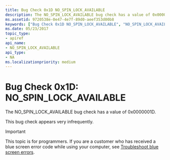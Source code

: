 ```yaml
---
title: Bug Check 0x1D NO_SPIN_LOCK_AVAILABLE
description: The NO_SPIN_LOCK_AVAILABLE bug check has a value of 0x0000001D.This bug check appears very infrequently.
ms.assetid: 9720538e-0e47-4e7f-89d0-aeef353d00b8
keywords: ["Bug Check 0x1D NO_SPIN_LOCK_AVAILABLE", "NO_SPIN_LOCK_AVAILABLE"]
ms.date: 05/23/2017
topic_type:
- apiref
api_name:
- NO_SPIN_LOCK_AVAILABLE
api_type:
- NA
ms.localizationpriority: medium
---
```


# Bug Check 0x1D: NO\_SPIN\_LOCK\_AVAILABLE


The NO\_SPIN\_LOCK\_AVAILABLE bug check has a value of 0x0000001D.

This bug check appears very infrequently.

> [!IMPORTANT]
> This topic is for programmers. If you are a customer who has received a blue screen error code while using your computer, see [Troubleshoot blue screen errors](https://www.windows.com/stopcode).


 

 




